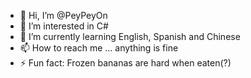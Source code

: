 - 👋 Hi, I’m @PeyPeyOn
- 👀 I’m interested in C#
- 🌱 I’m currently learning English, Spanish and Chinese
- 📫 How to reach me ... anything is fine
- ⚡ Fun fact: Frozen bananas are hard when eaten(?)

<!---
PeyPeyOn/PeyPeyOn is a ✨ special ✨ repository because its `README.md` (this file) appears on your GitHub profile.
You can click the Preview link to take a look at your changes.
--->
